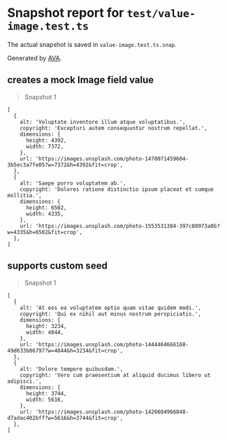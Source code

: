 # Snapshot report for `test/value-image.test.ts`

The actual snapshot is saved in `value-image.test.ts.snap`.

Generated by [AVA](https://avajs.dev).

## creates a mock Image field value

> Snapshot 1

    [
      {
        alt: 'Voluptate inventore illum atque voluptatibus.',
        copyright: 'Excepturi autem consequuntur nostrum repellat.',
        dimensions: {
          height: 4392,
          width: 7372,
        },
        url: 'https://images.unsplash.com/photo-1470071459604-3b5ec3a7fe05?w=7372&h=4392&fit=crop',
      },
      {
        alt: 'Saepe porro voluptatem ab.',
        copyright: 'Dolores ratione distinctio ipsum placeat et cumque mollitia.',
        dimensions: {
          height: 6502,
          width: 4335,
        },
        url: 'https://images.unsplash.com/photo-1553531384-397c80973a0b?w=4335&h=6502&fit=crop',
      },
    ]

## supports custom seed

> Snapshot 1

    [
      {
        alt: 'At eos ea voluptatem optio quam vitae quidem modi.',
        copyright: 'Qui ex nihil aut minus nostrum perspiciatis.',
        dimensions: {
          height: 3234,
          width: 4844,
        },
        url: 'https://images.unsplash.com/photo-1444464666168-49d633b86797?w=4844&h=3234&fit=crop',
      },
      {
        alt: 'Dolore tempore quibusdam.',
        copyright: 'Vero cum praesentium at aliquid ducimus libero ut adipisci.',
        dimensions: {
          height: 3744,
          width: 5616,
        },
        url: 'https://images.unsplash.com/photo-1426604966848-d7adac402bff?w=5616&h=3744&fit=crop',
      },
    ]
